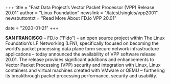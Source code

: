 +++
title = "Fast Data Project’s Vector Packet Processor (VPP) Release 20.01"
author = "Linux Foundation"
newslink = "/latest/singles/vpp2001"
newsbuttontxt = "Read More About FD.io VPP 20.01"

date = "2020-01-21"
+++

**SAN FRANCISCO** –  FD.io (“Fido”) – an open source project within The Linux Foundation’s
LF Networking (LFN), specifically focused on becoming the world’s packet processing data
plane form secure network infrastructure applications – today announced the availability
of VPP software release 20.01. The release provides significant additions and enhancements
to Vector Packet Processing (VPP) security and integration with Linux, Linux containers and
virtual machines created with VMware or QEMU – furthering its breakthrough packet processing
performance, security and usability.
